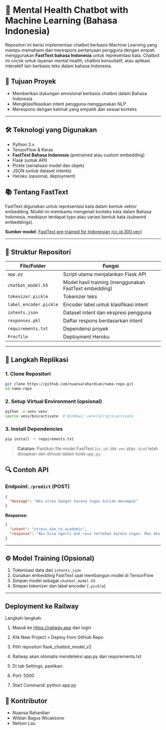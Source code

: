 # 🤖 Mental Health Chatbot with Machine Learning (Bahasa Indonesia)

Repositori ini berisi implementasi chatbot berbasis Machine Learning yang mampu memahami dan merespons pertanyaan pengguna dengan empati menggunakan **FastText bahasa Indonesia** untuk representasi kata. Chatbot ini cocok untuk layanan mental health, chatbot konsultatif, atau aplikasi interaktif lain berbasis teks dalam bahasa Indonesia.

## 🎯 Tujuan Proyek

- Memberikan dukungan emosional berbasis chatbot dalam Bahasa Indonesia
- Mengklasifikasikan intent pengguna menggunakan NLP
- Merespons dengan kalimat yang empatik dan sesuai konteks

---

## 🛠️ Teknologi yang Digunakan

- Python 3.x
- TensorFlow & Keras
- **FastText Bahasa Indonesia** (pretrained atau custom embedding)
- Flask (untuk API)
- Pickle (serialisasi model dan objek)
- JSON (untuk dataset intents)
- Heroku (opsional, deployment)

## 📚 Tentang FastText

FastText digunakan untuk representasi kata dalam bentuk vektor embedding. Model ini membantu mengenali konteks kata dalam Bahasa Indonesia, meskipun terdapat typo atau variasi bentuk kata (subword embeddings).

**Sumber model**: [FastText pre-trained for Indonesian (cc.id.300.vec)](https://fasttext.cc/docs/en/crawl-vectors.html)

---

## 📁 Struktur Repositori

| File/Folder            | Fungsi                                                |
| ---------------------- | ----------------------------------------------------- |
| `app.py`               | Script utama menjalankan Flask API                    |
| `chatbot_model.h5`     | Model hasil training (menggunakan FastText embedding) |
| `tokenizer.pickle`     | Tokenizer teks                                        |
| `label_encoder.pickle` | Encoder label untuk klasifikasi intent                |
| `intents.json`         | Dataset intent dan ekspresi pengguna                  |
| `responses.pkl`        | Daftar respons berdasarkan intent                     |
| `requirements.txt`     | Dependensi proyek                                     |
| `Procfile`             | Deployment Heroku                                     |

---

## 🔁 Langkah Replikasi

### 1. Clone Repositori

```bash
git clone https://github.com/nuansarahardian/nama-repo.git
cd nama-repo
```

### 2. Setup Virtual Environment (opsional)

```bash
python -m venv venv
source venv/bin/activate  # Windows: venv\Scripts\activate
```

### 3. Install Dependencies

```bash
pip install -r requirements.txt
```

> **Catatan:** Pastikan file model FastText (`cc.id.300.vec` atau `.bin`) telah disiapkan dan dimuat dalam kode `app.py`.

## 🔍 Contoh API

### Endpoint: `/predict` (POST)

```json
{
  "message": "Aku stres banget karena tugas kuliah menumpuk"
}
```

**Response:**

```json
{
  "intent": "stress_due_to_academic",
  "response": "Aku bisa ngerti kok rasa tertekan karena tugas. Mau aku bantu kasih tips manajemen stres?"
}
```

---

## ⚙️ Model Training (Opsional)

1. Tokenisasi data dari `intents.json`
2. Gunakan embedding FastText saat membangun model di TensorFlow
3. Simpan model sebagai `chatbot_model.h5`
4. Simpan tokenizer dan label encoder (`.pickle`)

---

## Deployment ke Railway

Langkah-langkah:

1. Masuk ke https://railway.app dan login

2. Klik New Project > Deploy from GitHub Repo

3. Pilih repositori flask_chatbot_model_v2

4. Railway akan otomatis mendeteksi app.py dan requirements.txt

5. Di tab Settings, pastikan:

6. Port: 5000

7. Start Command: python app.py

## 👥 Kontributor

- Nuansa Rahardian
- Wildan Bagus Wicaksono
- Nelson Lau

